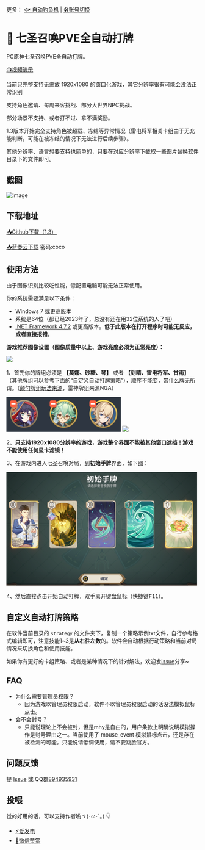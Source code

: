 更多： [🐟 自动钓鱼机](https://github.com/babalae/genshin-fishing-toy) | [🛠️账号切换](https://github.com/babalae/mihoyo-starter)

# 🎲 七圣召唤PVE全自动打牌

PC原神七圣召唤PVE全自动打牌。

<del>[📺视频演示](https://www.bilibili.com/video/BV13h4y1L7PH)</del>

当前只完整支持无缩放 1920x1080 的窗口化游戏，其它分辨率很有可能会没法正常识别

支持角色邀请、每周来客挑战、部分大世界NPC挑战。

部分场景不支持、或者打不过、拿不满奖励。

1.3版本开始完全支持角色被超载、冻结等异常情况（雷电将军相关卡组由于无充能判断，可能在被冻结的情况下无法进行后续步骤）。

其他分辨率、语言想要支持也简单的，只要在对应分辨率下截取一些图片替换软件目录下的文件即可。

## 截图

![image](https://github.com/babalae/genius-invokation-auto-toy/assets/15783049/b41dc84f-6a83-406c-81ef-3eaddeac28c6)

## 下载地址

[📥Github下载（1.3）](https://github.com/babalae/genius-invokation-auto-toy/releases/download/1.3/GeniusInvokationAutoToy.v1.3.4.zip)

[📥蓝奏云下载](https://wwmy.lanzouq.com/b00r9kqwf) 密码:coco


## 使用方法

由于图像识别比较吃性能，低配置电脑可能无法正常使用。

你的系统需要满足以下条件：
  * Windows 7 或更高版本
  * 系统是64位（都已经2023年了，总没有还在用32位系统的人了吧）
  * [.NET Framework 4.7.2](https://support.microsoft.com/zh-cn/topic/%E9%80%82%E7%94%A8%E4%BA%8E-windows-%E7%9A%84-microsoft-net-framework-4-7-2-%E7%A6%BB%E7%BA%BF%E5%AE%89%E8%A3%85%E7%A8%8B%E5%BA%8F-05a72734-2127-a15d-50cf-daf56d5faec2) 或更高版本。**低于此版本在打开程序时可能无反应，或者直接报错**。

**游戏推荐图像设置（图像质量中以上、游戏亮度必须为正常亮度）：**

<img width="600px" src="https://github.com/babalae/genius-invokation-auto-toy/assets/15783049/d1923d04-42ca-4078-839a-1ba38325922f"/>

1、首先你的牌组必须是 **【莫娜、砂糖、琴】** 或者 **【刻晴、雷电将军、甘雨】** （其他牌组可以参考下面的“自定义自动打牌策略”），顺序不能变，带什么牌无所谓。（[颠勺牌组玩法来源](https://www.bilibili.com/video/BV1ZP41197Ws)，雷神牌组来源NGA）

<img width="300px" src="https://raw.githubusercontent.com/babalae/genius-invokation-auto-toy/main/Image/p1.png"/>
<img width="300px" src="https://github.com/babalae/genius-invokation-auto-toy/assets/15783049/26b87618-473c-4a48-b5b3-dab0842118d5"/>

2、**只支持1920x1080分辨率的游戏，游戏整个界面不能被其他窗口遮挡！游戏不能使用任何显卡滤镜！**

3、在游戏内进入七圣召唤对局，到**初始手牌**界面，如下图：

<img width="500px" src="https://raw.githubusercontent.com/babalae/genius-invokation-auto-toy/main/Image/p2.png"/>

4、然后直接点击开始自动打牌，双手离开键盘鼠标（快捷键<kbd>F11</kbd>）。

## 自定义自动打牌策略

在软件当前目录的 `strategy` 的文件夹下，复制一个策略示例txt文件，自行参考格式编辑即可，注意技能1~3是**从右往左数**的。软件会自动根据行动策略和当前对局情况来切换角色和使用技能。

如果你有更好的卡组策略、或者是某种情况下的针对解法，欢迎发[Issue](https://github.com/babalae/genius-invokation-auto-toy/issues)分享~

## FAQ
* 为什么需要管理员权限？
  * 因为游戏以管理员权限启动，软件不以管理员权限启动的话没法模拟鼠标点击。
* 会不会封号？
  * 只能说理论上不会被封，但是mhy是自由的，用户条款上明确说明模拟操作是封号理由之一。当前使用了 mouse_event 模拟鼠标点击，还是存在被检测的可能。只能说请低调使用，请不要跳脸官方。

## 问题反馈

提 [Issue](https://github.com/babalae/genius-invokation-auto-toy/issues) 或 QQ群[894935931](https://qm.qq.com/cgi-bin/qm/qr?k=u9Ij0HrDVQhvcoFvaiQGv38V3R7ZNY6K&jump_from=webapi&authKey=N++f74HhGHDzFje1dDD6E8vzuf45jmSFaPiVbc3Z7x/nTUWGwZ3UdSPqYQqPfOXK)
 
## 投喂

觉的好用的话，可以支持作者哟ヾ(･ω･`｡) 👇
* [⚡爱发电](https://afdian.net/@huiyadanli)
* [🍚微信赞赏](https://github.com/huiyadanli/huiyadanli/blob/master/DONATE.md)

